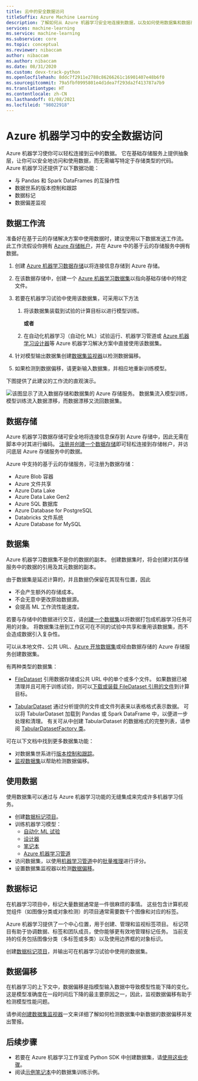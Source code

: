 ```yaml
---
title: 云中的安全数据访问
titleSuffix: Azure Machine Learning
description: 了解如何从 Azure 机器学习安全地连接到数据，以及如何使用数据集和数据存储来执行 ML 任务。 数据存储可以存储来自 Azure Blob、Azure Data Lake Gen 1 和 Azure Data Lake Gen 2、SQL DB、Databricks 等的数据
services: machine-learning
ms.service: machine-learning
ms.subservice: core
ms.topic: conceptual
ms.reviewer: nibaccam
author: nibaccam
ms.author: nibaccam
ms.date: 08/31/2020
ms.custom: devx-track-python
ms.openlocfilehash: 8ddc7f2911e2788c86266261c16901407e48b6f0
ms.sourcegitcommit: 79a5fbf0995801e4d1dea7f293da2f413787a7b9
ms.translationtype: HT
ms.contentlocale: zh-CN
ms.lasthandoff: 01/08/2021
ms.locfileid: "98022918"
---
```

# <a name="secure-data-access-in-azure-machine-learning"></a>Azure 机器学习中的安全数据访问

Azure 机器学习使你可以轻松连接到云中的数据。  它在基础存储服务上提供抽象层，让你可以安全地访问和使用数据，而无需编写特定于存储类型的代码。 Azure 机器学习还提供了以下数据功能：

*    与 Pandas 和 Spark DataFrames 的互操作性
*    数据世系的版本控制和跟踪
*    数据标记 
*    数据偏差监视
    
## <a name="data-workflow"></a>数据工作流

准备好在基于云的存储解决方案中使用数据时，建议使用以下数据发送工作流。 此工作流假设你拥有 [Azure 存储帐户](../storage/common/storage-account-create.md?tabs=azure-portal)，并在 Azure 中的基于云的存储服务中拥有数据。 

1. 创建 [Azure 机器学习数据存储](#datastores)以将连接信息存储到 Azure 存储。

2. 在该数据存储中，创建一个 [Azure 机器学习数据集](#datasets)以指向基础存储中的特定文件。 

3. 若要在机器学习试验中使用该数据集，可采用以下方法
    1. 将该数据集装载到试验的计算目标以进行模型训练。

        **或者** 

    1. 在自动化机器学习（自动化 ML）试验运行、机器学习管道或 [Azure 机器学习设计器](concept-designer.md)等 Azure 机器学习解决方案中直接使用该数据集。

4. 针对模型输出数据集创建[数据集监视器](#data-drift)以检测数据偏移。 

5. 如果检测到数据偏移，请更新输入数据集，并相应地重新训练模型。

下图提供了此建议的工作流的直观演示。

![该图显示了流入数据存储和数据集的 Azure 存储服务。 数据集流入模型训练，模型训练流入数据漂移，而数据漂移又流回数据集。](./media/concept-data/data-concept-diagram.svg)

## <a name="datastores"></a>数据存储

Azure 机器学习数据存储可安全地将连接信息保存到 Azure 存储中，因此无需在脚本中对其进行编码。 [注册并创建一个数据存储](how-to-access-data.md)即可轻松连接到存储帐户，并访问底层 Azure 存储服务中的数据。 

Azure 中支持的基于云的存储服务，可注册为数据存储：

+ Azure Blob 容器
+ Azure 文件共享
+ Azure Data Lake
+ Azure Data Lake Gen2
+ Azure SQL 数据库
+ Azure Database for PostgreSQL
+ Databricks 文件系统
+ Azure Database for MySQL

## <a name="datasets"></a>数据集

Azure 机器学习数据集不是你的数据的副本。 创建数据集时，将会创建对其存储服务中的数据的引用及其元数据的副本。 

由于数据集是延迟计算的，并且数据仍保留在其现有位置，因此

* 不会产生额外的存储成本。
* 不会无意中更改原始数据源。
* 会提高 ML 工作流性能速度。

若要与存储中的数据进行交互，请[创建一个数据集](how-to-create-register-datasets.md)以将数据打包成机器学习任务可用的对象。 将数据集注册到工作区可在不同的试验中共享和重用该数据集，而不会造成数据引入复杂性。

可以从本地文件、公共 URL、[Azure 开放数据集](https://azure.microsoft.com/services/open-datasets/)或经由数据存储的 Azure 存储服务创建数据集。 

有两种类型的数据集： 

+ [FileDataset](https://docs.microsoft.com/python/api/azureml-core/azureml.data.file_dataset.filedataset?preserve-view=true&view=azure-ml-py) 引用数据存储或公共 URL 中的单个或多个文件。 如果数据已被清理并且可用于训练试验，则可以[下载或装载 FileDataset 引用的文件](how-to-train-with-datasets.md#mount-files-to-remote-compute-targets)到计算目标。

+ [TabularDataset](https://docs.microsoft.com/python/api/azureml-core/azureml.data.tabulardataset?preserve-view=true&view=azure-ml-py) 通过分析提供的文件或文件列表来以表格格式表示数据。 可以将 TabularDataset 加载到 Pandas 或 Spark DataFrame 中，以便进一步处理和清理。 有关可从中创建 TabularDataset 的数据格式的完整列表，请参阅 [TabularDatasetFactory 类](https://docs.microsoft.com/python/api/azureml-core/azureml.data.dataset_factory.tabulardatasetfactory)。

可在以下文档中找到更多数据集功能：

+ 对数据集世系进行[版本控制和跟踪](how-to-version-track-datasets.md)。
+ [监视数据集](how-to-monitor-datasets.md)以帮助检测数据偏移。    

## <a name="work-with-your-data"></a>使用数据

使用数据集可以通过与 Azure 机器学习功能的无缝集成来完成许多机器学习任务。 

+ 创建[数据标记项目](#label)。
+ 训练机器学习模型：
     + [自动化 ML 试验](how-to-use-automated-ml-for-ml-models.md)
     + [设计器](tutorial-designer-automobile-price-train-score.md#import-data)
     + [笔记本](how-to-train-with-datasets.md)
     + [Azure 机器学习管道](how-to-create-machine-learning-pipelines.md)
+ 访问数据集，以使用[机器学习管道](how-to-create-machine-learning-pipelines.md)中的[批量推理](./tutorial-pipeline-batch-scoring-classification.md)进行评分。
+ 设置数据集监视器以检测[数据偏移](#drift)。

<a name="label"></a>

## <a name="data-labeling"></a>数据标记

在机器学习项目中，标记大量数据通常是一件很麻烦的事情。 这些包含计算机视觉组件（如图像分类或对象检测）的项目通常需要数千个图像和对应的标签。

Azure 机器学习提供了一个中心位置，用于创建、管理和监视标签项目。 标记项目有助于协调数据、标签和团队成员，使你能够更有效地管理标记任务。 当前支持的任务包括图像分类（多标签或多类）以及使用边界框的对象标识。

创建[数据标记项目](how-to-create-labeling-projects.md)，并输出可在机器学习试验中使用的数据集。

<a name="drift"></a>

## <a name="data-drift"></a>数据偏移

在机器学习的上下文中，数据偏移是指模型输入数据中导致模型性能下降的变化。 这是模型准确度在一段时间后下降的最主要原因之一，因此，监视数据偏移有助于检测模型性能问题。

请参阅[创建数据集监视器](how-to-monitor-datasets.md)一文来详细了解如何检测数据集中新数据的数据偏移并发出警报。

## <a name="next-steps"></a>后续步骤 

+ 若要在 Azure 机器学习工作室或 Python SDK 中创建数据集，请[使用这些步骤](how-to-create-register-datasets.md)。
+ 阅读[示例笔记本](https://github.com/Azure/MachineLearningNotebooks/tree/master/how-to-use-azureml/work-with-data/)中的数据集训练示例。
